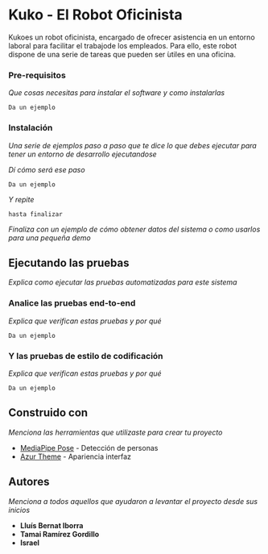 # Kuko - El Robot Oficinista

Kukoes un robot oficinista, encargado de ofrecer asistencia en un entorno laboral para facilitar el trabajode los empleados. Para ello, este robot dispone de una serie de tareas que pueden ser  ́utiles en una oficina.

### Pre-requisitos 

_Que cosas necesitas para instalar el software y como instalarlas_

```
Da un ejemplo
```

### Instalación 

_Una serie de ejemplos paso a paso que te dice lo que debes ejecutar para tener un entorno de desarrollo ejecutandose_

_Dí cómo será ese paso_

```
Da un ejemplo
```

_Y repite_

```
hasta finalizar
```

_Finaliza con un ejemplo de cómo obtener datos del sistema o como usarlos para una pequeña demo_

## Ejecutando las pruebas

_Explica como ejecutar las pruebas automatizadas para este sistema_

### Analice las pruebas end-to-end 

_Explica que verifican estas pruebas y por qué_

```
Da un ejemplo
```

### Y las pruebas de estilo de codificación

_Explica que verifican estas pruebas y por qué_

```
Da un ejemplo
```

## Construido con 

_Menciona las herramientas que utilizaste para crear tu proyecto_

* [MediaPipe Pose](https://google.github.io/mediapipe/solutions/pose.html) - Detección de personas
* [Azur Theme](https://github.com/rdbende/Azure-ttk-theme) - Apariencia interfaz

## Autores 

_Menciona a todos aquellos que ayudaron a levantar el proyecto desde sus inicios_

* **Lluís Bernat Iborra** 
* **Tamai Ramírez Gordillo** 
* **Israel** 
